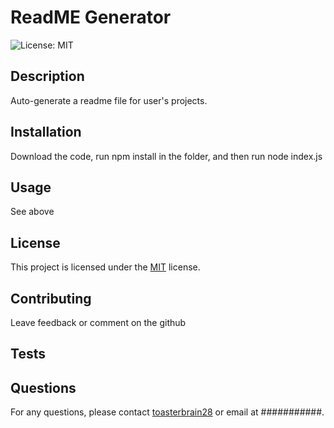 # ReadME Generator

![License: MIT](https://img.shields.io/badge/License-MIT-yellow.svg)

## Description
Auto-generate a readme file for user's projects.

## Installation
Download the code, run npm install in the folder, and then run node index.js

## Usage
See above

## License
This project is licensed under the [MIT](https://opensource.org/licenses/MIT) license.

## Contributing
Leave feedback or comment on the github

## Tests


## Questions
For any questions, please contact [toasterbrain28](https://github.com/toasterbrain28) or email at ###########.
